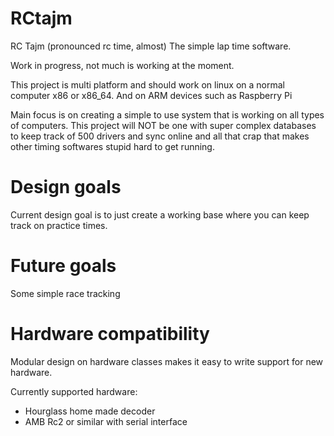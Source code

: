 RCtajm
======

RC Tajm (pronounced rc time, almost) The simple lap time software. 

Work in progress, not much is working at the moment.

This project is multi platform and should work on linux on a normal computer x86 or x86_64. And on ARM devices such as  Raspberry Pi

Main focus is on creating a simple to use system that is working on all types of computers. This project will NOT be one with super complex databases to keep track of 500 drivers and sync online and all that crap that makes other timing softwares stupid hard to get running. 



Design goals
=======================

Current design goal is to just create a working base where you can keep track on practice times. 

Future goals
=======================

Some simple race tracking


Hardware compatibility
=======================
Modular design on hardware classes makes it easy to write support for new hardware.

Currently supported hardware:
* Hourglass home made decoder
* AMB Rc2 or similar with serial interface
